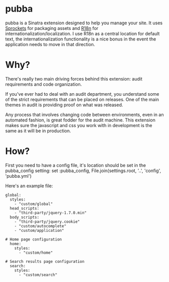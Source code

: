 # pubba

pubba is a Sinatra extension designed to help you manage your site. It uses [Sprockets](https://github.com/sstephenson/sprockets) for packaging assets and [R18n](http://r18n.rubyforge.org/) for internationalization/localization. I use R18n as a central location for default text, the internationalization functionality is a nice bonus in the event the application needs to move in that direction.

# Why?

There's really two main driving forces behind this extension: audit requirements and code organization.

If you've ever had to deal with an audit department, you understand some of the strict requirements that can be placed on releases. One of the main themes in audit is providing proof on what was released.

Any process that involves changing code between environments, even in an automated fashion, is great fodder for the audit machine. This extension makes sure the javascript and css you work with in development is the same as it will be in production.

# How?

First you need to have a config file, it's location should be set in the pubba_config setting:
    set :pubba_config, File.join(settings.root, '..', 'config', 'pubba.yml')

Here's an example file:

    global:                        
      styles:
        - "custom/global"
      head_scripts:                
        - "third-party/jquery-1.7.0.min"
      body_scripts:
        - "third-party/jquery.cookie"
        - "custom/autocomplete"    
        - "custom/application"     

    # Home page configuration      
      home:
        styles:
          - "custom/home"

    # Search results page configuration
      search:
        styles:
          - "custom/search"

